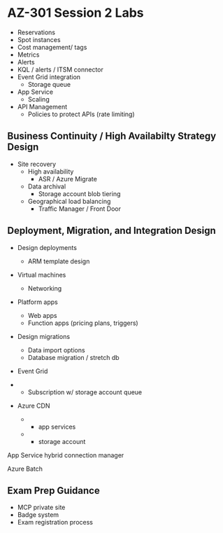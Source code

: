 # AZ-301 Session 2 Labs

* Reservations
* Spot instances
* Cost management/ tags
* Metrics
* Alerts
* KQL / alerts / ITSM connector
* Event Grid integration
  * Storage queue 
* App Service
  * Scaling
* API Management
    * Policies to protect APIs (rate limiting)

## Business Continuity / High Availabilty Strategy Design

* Site recovery
  * High availability
    * ASR / Azure Migrate
  * Data archival
    * Storage account blob tiering
  * Geographical load balancing
    * Traffic Manager / Front Door

## Deployment, Migration, and Integration Design

* Design deployments
  * ARM template design
* Virtual machines
  * Networking
* Platform apps
  * Web apps
  * Function apps (pricing plans, triggers)
* Design migrations
  * Data import options
  * Database migration / stretch db
* Event Grid
* - Subscription w/ storage account queue

* Azure CDN
  * - app services
  * - storage account

App Service hybrid connection manager

Azure Batch

## Exam Prep Guidance

* MCP private site
* Badge system
* Exam registration process
